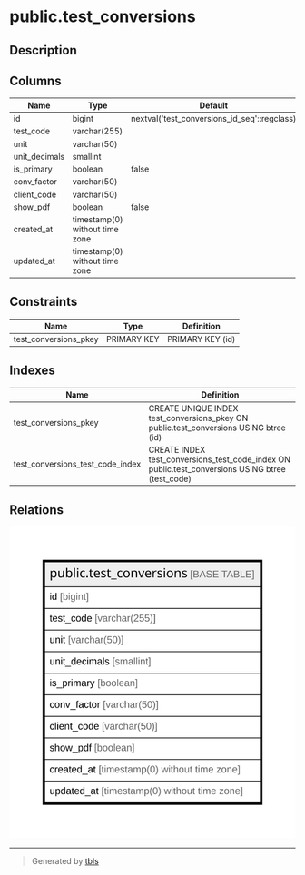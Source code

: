 # public.test_conversions

## Description

## Columns

| Name | Type | Default | Nullable | Children | Parents | Comment |
| ---- | ---- | ------- | -------- | -------- | ------- | ------- |
| id | bigint | nextval('test_conversions_id_seq'::regclass) | false |  |  |  |
| test_code | varchar(255) |  | false |  |  |  |
| unit | varchar(50) |  | true |  |  |  |
| unit_decimals | smallint |  | true |  |  |  |
| is_primary | boolean | false | false |  |  |  |
| conv_factor | varchar(50) |  | false |  |  |  |
| client_code | varchar(50) |  | true |  |  |  |
| show_pdf | boolean | false | false |  |  |  |
| created_at | timestamp(0) without time zone |  | true |  |  |  |
| updated_at | timestamp(0) without time zone |  | true |  |  |  |

## Constraints

| Name | Type | Definition |
| ---- | ---- | ---------- |
| test_conversions_pkey | PRIMARY KEY | PRIMARY KEY (id) |

## Indexes

| Name | Definition |
| ---- | ---------- |
| test_conversions_pkey | CREATE UNIQUE INDEX test_conversions_pkey ON public.test_conversions USING btree (id) |
| test_conversions_test_code_index | CREATE INDEX test_conversions_test_code_index ON public.test_conversions USING btree (test_code) |

## Relations

![er](public.test_conversions.svg)

---

> Generated by [tbls](https://github.com/k1LoW/tbls)
